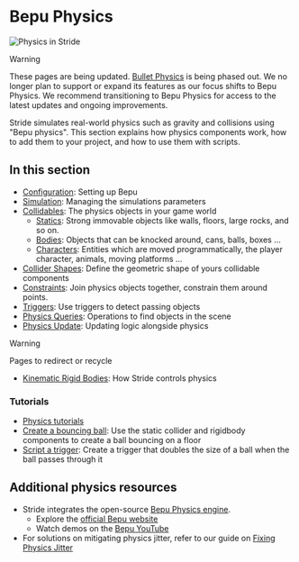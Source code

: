 # Bepu Physics

![Physics in Stride](media/physics-index-physics-in-stride.png)

> [!WARNING]
> These pages are being updated. [Bullet Physics](../physics-bullet/index.md) is being phased out. We no longer plan to support or expand its features as our focus shifts to Bepu Physics. We recommend transitioning to Bepu Physics for access to the latest updates and ongoing improvements.

Stride simulates real-world physics such as gravity and collisions using "Bepu physics".
This section explains how physics components work, how to add them to your project, and how to use them with scripts.

## In this section

* [Configuration](configuration.md): Setting up Bepu
* [Simulation](simulation.md): Managing the simulations parameters
* [Collidables](colliders.md): The physics objects in your game world
    * [Statics](static-colliders.md): Strong immovable objects like walls, floors, large rocks, and so on.
    * [Bodies](rigid-bodies.md): Objects that can be knocked around, cans, balls, boxes ...
    * [Characters](characters.md): Entities which are moved programmatically, the player character, animals, moving platforms ...
* [Collider Shapes](collider-shapes.md): Define the geometric shape of yours collidable components
* [Constraints](constraints.md): Join physics objects together, constrain them around points.
* [Triggers](triggers.md): Use triggers to detect passing objects
* [Physics Queries](raycasting.md): Operations to find objects in the scene
* [Physics Update](physics-update.md): Updating logic alongside physics

> [!WARNING]
> Pages to redirect or recycle
* [Kinematic Rigid Bodies](kinematic-rigid-bodies.md): How Stride controls physics

### Tutorials

* [Physics tutorials](tutorials.md)
* [Create a bouncing ball](create-a-bouncing-ball.md): Use the static collider and rigidbody components to create a ball bouncing on a floor
* [Script a trigger](script-a-trigger.md): Create a trigger that doubles the size of a ball when the ball passes through it

## Additional physics resources

- Stride integrates the open-source [Bepu Physics engine](https://github.com/bepu/bepuphysics2). 
   - Explore the [official Bepu website](https://www.bepuentertainment.com/)
   - Watch demos on the [Bepu YouTube](https://www.youtube.com/@bepu)
- For solutions on mitigating physics jitter, refer to our guide on [Fixing Physics Jitter](fix-physics-jitter.md)
